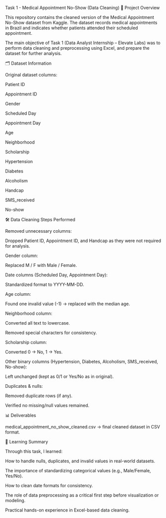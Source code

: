 Task 1 - Medical Appointment No-Show (Data Cleaning)
📌 Project Overview

This repository contains the cleaned version of the Medical Appointment No-Show dataset from Kaggle.
The dataset records medical appointments in Brazil and indicates whether patients attended their scheduled appointment.

The main objective of Task 1 (Data Analyst Internship – Elevate Labs) was to perform data cleaning and preprocessing using Excel, and prepare the dataset for further analysis.

🗂 Dataset Information

Original dataset columns:

Patient ID

Appointment ID

Gender

Scheduled Day

Appointment Day

Age

Neighborhood

Scholarship

Hypertension

Diabetes

Alcoholism

Handcap

SMS_received

No-show

🛠 Data Cleaning Steps Performed

Removed unnecessary columns:

Dropped Patient ID, Appointment ID, and Handcap as they were not required for analysis.

Gender column:

Replaced M / F with Male / Female.

Date columns (Scheduled Day, Appointment Day):

Standardized format to YYYY-MM-DD.

Age column:

Found one invalid value (-1) → replaced with the median age.

Neighborhood column:

Converted all text to lowercase.

Removed special characters for consistency.

Scholarship column:

Converted 0 → No, 1 → Yes.

Other binary columns (Hypertension, Diabetes, Alcoholism, SMS_received, No-show):

Left unchanged (kept as 0/1 or Yes/No as in original).

Duplicates & nulls:

Removed duplicate rows (if any).

Verified no missing/null values remained.

📊 Deliverables

medical_appointment_no_show_cleaned.csv → final cleaned dataset in CSV format.

📖 Learning Summary

Through this task, I learned:

How to handle nulls, duplicates, and invalid values in real-world datasets.

The importance of standardizing categorical values (e.g., Male/Female, Yes/No).

How to clean date formats for consistency.

The role of data preprocessing as a critical first step before visualization or modeling.

Practical hands-on experience in Excel-based data cleaning.
